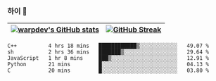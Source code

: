 
### 하이 👋
[![warpdev's GitHub stats](https://github-readme-stats.vercel.app/api?username=warpdev&show_icons=true&theme=vue-dark)](#) |[![GitHub Streak](https://github-readme-streak-stats.herokuapp.com/?user=warpdev&theme=dark)](#)
--- | --- |
<!--START_SECTION:waka-->
```text
C++          4 hrs 18 mins   ████████████▒░░░░░░░░░░░░   49.07 % 
sh           2 hrs 36 mins   ███████▒░░░░░░░░░░░░░░░░░   29.64 % 
JavaScript   1 hr 8 mins     ███▒░░░░░░░░░░░░░░░░░░░░░   12.91 % 
Python       21 mins         █░░░░░░░░░░░░░░░░░░░░░░░░   04.13 % 
C            20 mins         █░░░░░░░░░░░░░░░░░░░░░░░░   03.80 % 
```
<!--END_SECTION:waka-->

<!--
**warpdev/warpdev** is a ✨ _special_ ✨ repository because its `README.md` (this file) appears on your GitHub profile.

Here are some ideas to get you started:

- 🔭 I’m currently working on ...
- 🌱 I’m currently learning ...
- 👯 I’m looking to collaborate on ...
- 🤔 I’m looking for help with ...
- 💬 Ask me about ...
- 📫 How to reach me: ...
- 😄 Pronouns: ...
- ⚡ Fun fact: ...
-->
